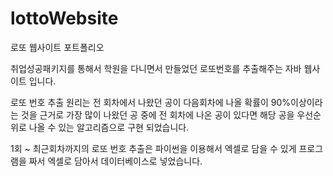 # lottoWebsite
로또 웹사이트 포트폴리오


취업성공패키지를 통해서 학원을 다니면서 만들었던 로또번호를 추출해주는 자바 웹사이트 입니다.

로또 번호 추출 원리는 전 회차에서 나왔던 공이 다음회차에 나올 확률이 90%이상이라는 것을 근거로 가장 많이 나왔던 공 중에 전 회차에 나온 공이 있다면 해당 공을 우선순위로 나올 수 있는 알고리즘으로 구현 되었습니다.

1회 ~ 최근회차까지의 로또 번호 추출은 파이썬을 이용해서 엑셀로 담을 수 있게 프로그램을 짜서 엑셀로 담아서 데이터베이스로 넣었습니다.
